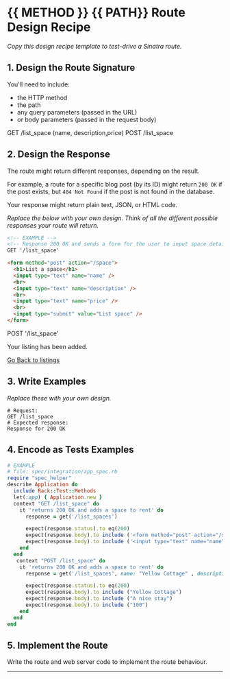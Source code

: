 # {{ METHOD }} {{ PATH}} Route Design Recipe

_Copy this design recipe template to test-drive a Sinatra route._

## 1. Design the Route Signature

You'll need to include:
  * the HTTP method
  * the path
  * any query parameters (passed in the URL)
  * or body parameters (passed in the request body)


GET /list_space (name, description,price)
POST /list_space


## 2. Design the Response

The route might return different responses, depending on the result.

For example, a route for a specific blog post (by its ID) might return `200 OK` if the post exists, but `404 Not Found` if the post is not found in the database.

Your response might return plain text, JSON, or HTML code. 

_Replace the below with your own design. Think of all the different possible responses your route will return._

```html
<!-- EXAMPLE -->
<!-- Response 200 OK and sends a form for the user to input space details-->
GET '/list_space'

<form method="post" action="/space">
  <h1>List a space</h1>
  <input type="text" name="name" />
  <br>
  <input type="text" name="description" />
  <br>
  <input type="text" name="price" />
  <br>
  <input type="submit" value="List space" />
</form>

```

POST '/list_space'

<html>
  <body>
     <p>
       <label> Your listing has been added.<label>
     </p>
     <div>
       <a href = "/spaces"> Go Back to listings </a> 
     </div>
  </body>
</html>     

## 3. Write Examples

_Replace these with your own design._

```
# Request:
GET /list_space
# Expected response:
Response for 200 OK

```


## 4. Encode as Tests Examples

```ruby
# EXAMPLE
# file: spec/integration/app_spec.rb
require "spec_helper"
describe Application do
  include Rack::Test::Methods
  let(:app) { Application.new }
  context "GET /list_space" do
    it 'returns 200 OK and adds a space to rent' do
      response = get('/list_spaces')

      expect(response.status).to eq(200)
      expect(response.body).to include ('<form method="post" action="/space">')
      expect(response.body).to include ('<input type="text" name="name" />')
    end
  end
   context "POST /list_space" do
    it 'returns 200 OK and adds a space to rent' do
      response = get('/list_spaces', name: "Yellow Cottage" , description: "A nice stay" , price: "100" )

      expect(response.status).to eq(200)
      expect(response.body).to include ("Yellow Cottage")
      expect(response.body).to include ("A nice stay")
      expect(response.body).to include ("100")
    end
  end
end
```

## 5. Implement the Route

Write the route and web server code to implement the route behaviour.

<!-- BEGIN GENERATED SECTION DO NOT EDIT -->

---